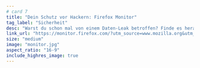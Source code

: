 ```yaml
---
# card 7
title: "Dein Schutz vor Hackern: Firefox Monitor"
tag_label: "Sicherheit"
desc: "Warst du schon mal von einem Daten-Leak betroffen? Finde es heraus und lass dich auch in Zukunft warnen."
link_url: "https://monitor.firefox.com/?utm_source=www.mozilla.org&utm_medium=referral&utm_campaign=homepage&utm_content=card"
size: "medium"
image: "monitor.jpg"
aspect_ratio: "16-9"
include_highres_image: true
---
```

